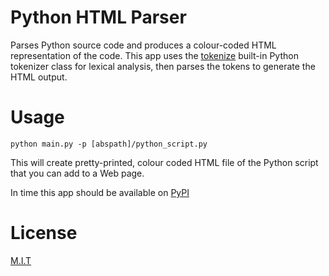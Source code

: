 # Python HTML Parser

Parses Python source code and produces a colour-coded HTML representation of the code. 
This app uses the <a href="https://docs.python.org/3/library/tokenize.html">tokenize</a> 
built-in Python tokenizer class for lexical analysis, then parses the tokens to generate 
the HTML output.

# Usage

<code>python main.py -p [abspath]/python_script.py</code>

This will create pretty-printed, colour coded HTML file of the Python script that you
can add to a Web page.

In time this app should be available on <a href="https://pypi.org/">PyPI</a>

# License

<a href="https://github.com/sedexdev/python_html_parser/blob/main/LICENSE">M.I.T</a>
